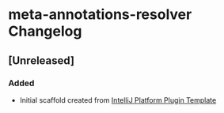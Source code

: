 <!-- Keep a Changelog guide -> https://keepachangelog.com -->

# meta-annotations-resolver Changelog

## [Unreleased]
### Added
- Initial scaffold created from [IntelliJ Platform Plugin Template](https://github.com/JetBrains/intellij-platform-plugin-template)
